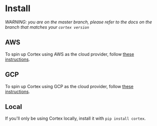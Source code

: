 # Install

_WARNING: you are on the master branch, please refer to the docs on the branch that matches your `cortex version`_

## AWS

To spin up Cortex using AWS as the cloud provider, follow [these instructions](../aws/install.md).

## GCP

To spin up Cortex using GCP as the cloud provider, follow [these instructions](../gcp/install.md).

## Local

If you'll only be using Cortex locally, install it with `pip install cortex`.
